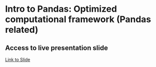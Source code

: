 
# Intro to Pandas: Optimized computational framework (Pandas related)
## Access to live presentation slide

[Link to Slide](https://docs.google.com/presentation/d/1_FUFQI1T2Hda5ldF8wn61Znro2ZaIQwytkiXASQ2oYM/edit?usp=sharing)
